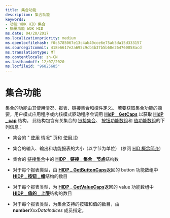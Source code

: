 ```yaml
---
title: 集合功能
description: 集合功能
keywords:
- 功能 WDK HID 集合
- 摘要功能 WDK HID
ms.date: 04/20/2017
ms.localizationpriority: medium
ms.openlocfilehash: f0c5785067e13c4ab40cce6e75ab5da15d333157
ms.sourcegitcommit: 418e6617e2a695c9cb4b37b5b60e264760858acd
ms.translationtype: MT
ms.contentlocale: zh-CN
ms.lasthandoff: 12/07/2020
ms.locfileid: "96825685"
---
```

# <a name="collection-capability"></a>集合功能





集合的功能由其使用情况、报表、链接集合和控件定义。 若要获取集合功能的摘要，用户模式应用程序或内核模式驱动程序会调用 [**HidP \_ GetCaps**](/windows-hardware/drivers/ddi/hidpi/nf-hidpi-hidp_getcaps) 以获取 [**HidP \_ cap**](/windows-hardware/drivers/ddi/hidpi/ns-hidpi-_hidp_caps) 结构。 此结构包含有关集合的 [链接集合](link-collections.md)、 [按钮功能数组](button-capability-arrays.md)和 [值功能数组](value-capability-arrays.md)的下列信息：

-   集合的 " [使用](hid-usages.md#usage-page) 情况" 页和 [使用 ID](hid-usages.md#usage-id)

-   集合的输入、输出和功能报表的大小（以字节为单位） (参阅 [HID 概念简介](introduction-to-hid-concepts.md)) 

-   集合的 [链接集合](link-collections.md#ddk-link-collection-array-kg)中的 [**HIDP \_ 链接 \_ 集合 \_ 节点**](/windows-hardware/drivers/ddi/hidpi/ns-hidpi-_hidp_link_collection_node)结构数

-   对于每个报表类型，由 [**HIDP \_ GetButtonCaps**](/windows-hardware/drivers/ddi/hidpi/nf-hidpi-hidp_getbuttoncaps)返回的 button 功能数组中 [**HIDP \_ 按钮 \_ 帽**](/windows-hardware/drivers/ddi/hidpi/ns-hidpi-_hidp_button_caps)结构的数目

-   对于每个报表类型，为 [**HIDP \_ GetValueCaps**](/windows-hardware/drivers/ddi/hidpi/nf-hidpi-hidp_getvaluecaps)返回的 value 功能数组中 [**HIDP \_ 值的 \_ 上限**](/windows-hardware/drivers/ddi/hidpi/ns-hidpi-_hidp_value_caps)结构的数目

-   对于每个报表类型，为集合支持的按钮和值的数目，由 **number**_Xxx_*_DataIndices_* 成员指定。

 

